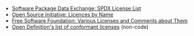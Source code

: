 - [Software Package Data Exchange: SPDX License List](https://spdx.org/licenses/)
- [Open Source Initiative: Licences by Name](https://opensource.org/licenses/alphabetical)
- [Free Software Foundation: Various Licenses and Comments about Them](https://www.gnu.org/licenses/license-list.en.html)
- [Open Definition's list of conformant licenses](http://opendefinition.org/licenses/) (non-code)


